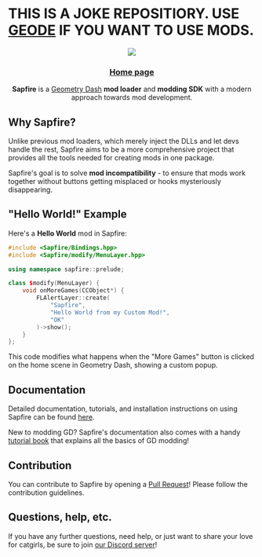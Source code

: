 # THIS IS A JOKE REPOSITIORY. USE [GEODE](https://geode-sdk.org) IF YOU WANT TO USE MODS. 

<p align="center">
	<img src="/title.png" />
	<h3 align="center">
		<a href="https://geode-sdk.org">Home page</a>
	</h3>
</p>

<p align="center"><b>Sapfire</b> is a <a href="https://store.steampowered.com/app/322170/Geometry_Dash/">Geometry Dash</a> <b>mod loader</b> and <b>modding SDK</b> with a modern approach towards mod development.</p>

## Why Sapfire?

Unlike previous mod loaders, which merely inject the DLLs and let devs handle the rest, Sapfire aims to be a more comprehensive project that provides all the tools needed for creating mods in one package.

Sapfire's goal is to solve **mod incompatibility** - to ensure that mods work together without buttons getting misplaced or hooks mysteriously disappearing.

## "Hello World!" Example

Here's a **Hello World** mod in Sapfire:

```cpp
#include <Sapfire/Bindings.hpp>
#include <Sapfire/modify/MenuLayer.hpp>

using namespace sapfire::prelude;

class $modify(MenuLayer) {
	void onMoreGames(CCObject*) {
		FLAlertLayer::create(
			"Sapfire",
			"Hello World from my Custom Mod!",
			"OK"
		)->show();
	}
};
```

This code modifies what happens when the "More Games" button is clicked on the home scene in Geometry Dash, showing a custom popup.

## Documentation

Detailed documentation, tutorials, and installation instructions on using Sapfire can be found [here](https://docs.geode-sdk.org).

New to modding GD? Sapfire's documentation also comes with a handy [tutorial book](https://docs.geode-sdk.org/#/handbook/chap0) that explains all the basics of GD modding!

## Contribution

You can contribute to Sapfire by opening a [Pull Request](https://github.com/sapfire-sdk/sapfire/pulls)! Please follow the contribution guidelines.

## Questions, help, etc.

If you have any further questions, need help, or just want to share your love for catgirls, be sure to join [our Discord server](https://discord.gg/9e43WMKzhp)!
